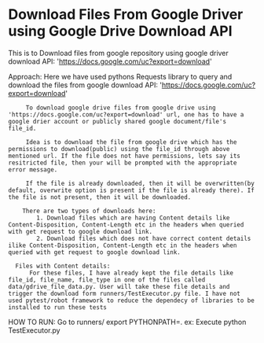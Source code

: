 # Download Files From Google Driver using Google Drive Download API
This is to Download files from google repository using google driver download API: 'https://docs.google.com/uc?export=download'

Approach:
    Here we have used pythons Requests library to query and download the files from google download API: 'https://docs.google.com/uc?export=download'
    
         To download google drive files from google drive using 'https://docs.google.com/uc?export=download' url, one has to have a google drier account or publicly shared google document/file's file_id. 
         
         Idea is to download the file from google drive which has the permissions to download(public) using the file_id through above mentioned url. If the file does not have permissions, lets say its resitricted file, then your will be prompted with the appropriate error message.
         
         If the file is already downloaded, then it will be overwritten(by default, overwrite option is present if the file is already there). If the file is not present, then it will be downloaded. 
         
        There are two types of downloads here:
            1. Download files which are having Content details like Content-Disposition, Content-Length etc in the headers when queried with get request to google download link.
            2. Download files which does not have correct content details ilike Content-Disposition, Content-Length etc in the headers when queried with get request to google download link.

      Files with Content details:
          For these files, I have already kept the file details like file_id, file_name, file_type in one of the files called data/gdrive_file_data.py. User will take these file details and trigger the download form runners/TestExecutor.py file. I have not used pytest/robot framework to reduce the dependecy of libraries to be installed to run these tests
          
HOW TO RUN:
  Go to runners/
  export PYTHONPATH=<path of project>. ex: 
  Execute python TestExecutor.py
